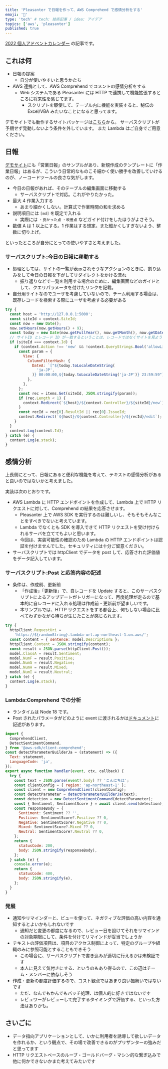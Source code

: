 ```yaml
---
title: 'Pleasanter で日報を作って、AWS Comprehend で感情分析をする'
emoji: '🍊'
type: 'tech' # tech: 技術記事 / idea: アイデア
topics: ['aws', 'pleasanter']
published: true
---
```


[2022 個人アドベントカレンダー](https://qiita.com/advent-calendar/2022/papinianus) の記事です。

## これは何

- 日報の提案
  - 自分が使いやすいと思うかたち
- AWS 連携として、AWS Comprehend でコメントの感情分析をする
  - Web システムである Pleasanter には HTTP で連携して機能拡張するところに将来性を感じてます。
    - スクリプトを駆使して、テーブル内に機能を実装すると、秘伝の Excel/VBA みたいなことになると思ってます。

デモサイトでも動作するサイトパッケージは[こちら](https://gist.github.com/papinianus/62d790df8e1a1ad003dd3cc0f69cf606)から。
サーバスクリプトが予期せず発動しないよう条件を外しています。
また Lambda はご自身でご用意ください。

## 日報

[デモサイト](https://demo.pleasanter.org)にも「営業日報」のサンプルがあり、新規作成のテンプレートに「作業日報」はあるが、こういう日常的なものこそ細かく使い勝手を改善していけるのが、ノーコードツールの良さな気がします。

- 今日の日報があれば、そのテーブルの編集画面に移動する
  - サーバスクリプトで対応。これがやりたかった。
- 最大 4 作業入力する
  - あまり細かくしない。計算式で作業時間の和を求める
- 説明項目には `[md]` を既定で入れる
  - 実際には `・良かった点` `・改善点` などガイド付けをしたほうがよさそう。
- 数値 A は 1 以上にする。1 作業はする想定。また細かくしすぎないよう、整数に切り上げ。

といったところが自分にとっての使いやすさと考えました。

### サーバスクリプト:今日の日報に移動する

- 処理としては、サイトの一覧が表示されそうなアクションのときに、割り込みをして今日の日報を下がしてリダイレクトをかける流れ
  - 振り返りなどで一覧を利用する場合のために、編集画面などのガイドとして、クエリパラメータを付けたリンクを記載。
- 自分用サイトなのでユーザを考慮していないので、チーム利用する場合は、既存レコードを検索する際にユーザを考慮する必要がある

```javascript
try {
  const host = 'http://127.0.0.1:5000';
  const siteId = context.SiteId;
  const now = new Date();
  now.setHours(now.getHours() + 9);
  const today = new Date(now.getFullYear(), now.getMonth(), now.getDate());
  // サイトID とレコード ID が一致するということは、レコードではなくサイトを見ようとしている
  if (siteId === context.Id) {
    if (context.Action !== 'new' && !context.QueryStrings.Bool('allowList')) {
      const param = {
        View: {
          ColumnFilterHash: {
            DateA: `["${today.toLocaleDateString(
              'ja-JP',
            )} 00:00:00,${today.toLocaleDateString('ja-JP')} 23:59:59"]`,
          },
        },
      };
      const rec = items.Get(siteId, JSON.stringify(param));
      if (rec.Length < 1) {
        context.Redirect(`${host}/${context.Controller}/${siteId}/new`);
      }
      const recId = rec[0].ResultId || rec[0].IssueId;
      context.Redirect(`${host}/${context.Controller}/${recId}/edit`);
    }
  }
  context.Log(context.Id);
} catch (e) {
  context.Log(e.stack);
}
```

## 感情分析

上長側にとって、日報にあると便利な機能を考えて、テキストの感情分析があると良いのではないかと考えました。

実装は次のとおりです。

- AWS Lambda に HTTP エンドポイントを作成して、Lambda 上で HTTP リクエストに対して、Comprehend の結果を応答させます。
  - Pleasanter 上で AWS SDK を実行するのは難しいし、そもそもそんなことをすべきでないと考えています。
  - Lambda でなくとも SDK を導入できて HTTP リクエストを受け付けられるサーバを立ててもよいと思います。
  - 今回は、実装可能性の確認のため Lambda の HTTP エンドポイントは認証を付けませんでした。セキュリティには十分ご留意ください。
- サーバスクリプトでは httpClient でデータを post して、応答された評価値をデータ記入しています。

### サーバスクリプト:Post と応答内容の記述

- 条件は、作成前、更新前
  - 「作成後」「更新後」で、自レコードを Update すると、このサーバスクリプトによるアップデートがトリガーになって、再度処理が走るので基本的に自レコードに入れる処理は作成前・更新前が望ましいです。
  - 本サンプルでは、HTTP リクエストをする都合上、何もしない場合に比べてわずかながら待ちが生じたことが感じられます。

```javascript
try {
  httpClient.RequestUri =
    'https://${randomString}.lambda-url.ap-northeast-1.on.aws/';
  const content = { sentence: model.DescriptionE };
  httpClient.Content = JSON.stringify(content);
  const result = JSON.parse(httpClient.Post());
  model.ClassA = result.Sentiment;
  model.NumF = result.Positive;
  model.NumG = result.Negative;
  model.NumH = result.Mixed;
  model.NumI = result.Neutral;
} catch (e) {
  context.Log(e.stack);
}
```

### Lambda:Comprehend での分析

- ランタイムは Node 18 です。
- Post されたパラメータがどのように event に渡されるかは[ドキュメント](https://docs.aws.amazon.com/ja_jp/lambda/latest/dg/urls-invocation.html#urls-payloads)に記述があります。

```javascript
import {
  ComprehendClient,
  DetectSentimentCommand,
} from '@aws-sdk/client-comprehend';
const detectParameterBuilderJa = (statement) => ({
  Text: statement,
  LanguageCode: 'ja',
});
export async function handler(event, ctx, callback) {
  try {
    const text = JSON.parse(event?.body) ?? 'こんにちは';
    const clientConfig = { region: 'ap-northeast-1' };
    const client = new ComprehendClient(clientConfig);
    const detectParameter = detectParameterBuilderJa(text);
    const detection = new DetectSentimentCommand(detectParameter);
    const { Sentiment, SentimentScore } = await client.send(detection);
    const responseBody = {
      Sentiment: Sentiment ?? '',
      Postiive: SentimentScore?.Positive ?? 0,
      Negative: SentimentScore?.Negative ?? 0,
      Mixed: SentimentScore?.Mixed ?? 0,
      Neutral: SentimentScore?.Neutral ?? 0,
    };
    return {
      statusCode: 200,
      body: JSON.stringify(responseBody),
    };
  } catch (e) {
    console.error(e);
    return {
      statusCode: 400,
      body: JSON.stringify(e),
    };
  }
}
```

### 発展

- 通知やリマインダーと、ビューを使って、ネガティブな評価の高い内容を通知するとよいかもしれないです
  - 通知だと変更の都度になるので、レビュー日を設けてそれをリマインドの対象期限にして、条件を付けてリマインドが妥当でしょうか
- テキストの評価項目は、項目のアクセス制御によって、特定のグループや組織のみに参照可能とすることもできそう
  - この場合に、サーバスクリプトで書き込みが適切に行えるかは未検証です
  - 本人に見えて気付きにする、というのもあり得るので、この辺はチーム・メンバーに依存しそう
- 作成・更新の都度評価するので、コスト観点ではあまり良い振舞いではないです
  - ただ、なんでもかんでもバッチ処理、は個人的に好きではないです
  - レビュワーがレビューして完了するタイミングで評価する、といった方法はありかも。

## さいごに

- データ指向アプリケーションとして、いかに利用者を誘導して欲しいデータを作れるか、という観点で、その場で改善できるのがプリザンターの強みだと思ってます
- HTTP リクエストベースのルーブ・ゴールドバーグ・マシン的な繋ぎ込みで他に何かできないかまた考えてみたいです
